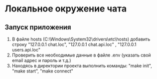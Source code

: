 # Локальное окружение чата

## Запуск приложения

1) В файле hosts (C:\Windows\System32\drivers\etc\hosts) добавить строку "127.0.0.1 chat.loc", "127.0.0.1 chat.api.loc"
   , "127.0.0.1 users.api.loc"
2) Проверить все необходимые данные в файле .env (указать свой email адрес и пароль и т.д.)
3) Находясь в директории проекта выполнить команды: "make init", "make start", "make connect"
